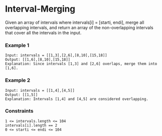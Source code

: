 # Interval-Merging
Given an array of intervals where intervals[i] = [starti, endi], merge all overlapping intervals, and return an array of the non-overlapping intervals that cover all the intervals in the input.

### Example 1
```
Input: intervals = [[1,3],[2,6],[8,10],[15,18]]
Output: [[1,6],[8,10],[15,18]]
Explanation: Since intervals [1,3] and [2,6] overlaps, merge them into [1,6].
```

### Example 2
```
Input: intervals = [[1,4],[4,5]]
Output: [[1,5]]
Explanation: Intervals [1,4] and [4,5] are considered overlapping.
```

### Constraints
```
1 <= intervals.length <= 104
intervals[i].length == 2
0 <= starti <= endi <= 104
```
